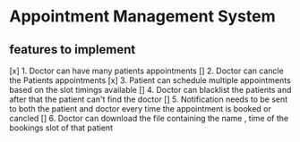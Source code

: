 # Appointment Management System

## features to implement

[x] 1. Doctor can have many patients appointments
[] 2. Doctor can cancle the Patients appointments
[x] 3. Patient can schedule multiple appointments based on the slot timings available
[] 4. Doctor can blacklist the patients and after that the patient can't find the doctor
[] 5. Notification needs to be sent to both the patient and doctor every time the appointment is booked or cancled
[] 6. Doctor can download the file containing the name , time of the bookings slot of that patient
